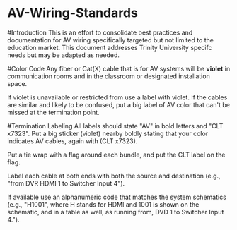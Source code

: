 AV-Wiring-Standards
===================

#Introduction
This is an effort to consolidate best practices and documentation for AV wiring specifically targeted but not limited to the education market. This document addresses Trinity University specifc needs but may be adapted as needed.

#Color Code
Any fiber or Cat(X) cable that is for AV systems will be **violet** in communication rooms and in the classroom or designated installation space.

If violet is unavailable or restricted from use a label with violet.  If the cables are similar and likely to be confused, put a big label of AV color that can't be missed at the termination point.

#Termination Labeling
All labels should state "AV" in bold letters and "CLT x7323".  Put a big sticker (violet) nearby boldly stating that your color indicates AV cables, again with (CLT x7323). 

Put a tie wrap with a flag around each bundle, and put the CLT label on the flag.

Label each cable at both ends with both the source and destination (e.g., "from DVR HDMI 1 to Switcher Input 4").

If available use an alphanumeric code that matches the system schematics (e.g., "H1001", where H stands for HDMI and 1001 is shown on the schematic, and in a table as well, as running from, DVD 1 to Switcher Input 4."). 
